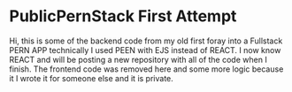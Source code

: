 # PublicPernStack First Attempt
 
Hi, this is some of the backend code from my old first foray into a Fullstack PERN APP technically I used PEEN with EJS instead of REACT. I now know REACT and will be posting a new repository with all of the code when I finish. The frontend code was removed here and some more logic because it I wrote it for someone else and it is private.
